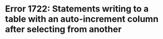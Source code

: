 # Error 1722: Statements writing to a table with an auto-increment column after selecting from another

